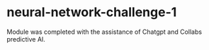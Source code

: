 # neural-network-challenge-1
Module was completed with the assistance of Chatgpt and Collabs predictive AI.

